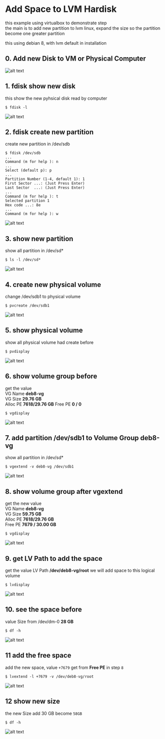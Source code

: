 # Add Space to LVM Hardisk
this example using virtualbox to demonstrate step  
the main is to add new partition to lvm linux, expand the size so the partition become one greater partition

this using debian 8, with lvm default in installation

## 0. Add new Disk to VM or Physical Computer
![alt text](img/13-add-new-partition.png "Add new disk")

## 1. fdisk show new disk
this show  the new pyhsical disk read by computer  
```` 
$ fdisk -l 
````
![alt text](img/12-fdisk-show-raw-partition.png "the new disk read by computer")

## 2. fdisk create new partition
create new partition in /dev/sdb   
```` 
$ fdisk /dev/sdb
...
Command (m for help ): n
...
Select (default p): p
...
Partition Number (1-4, default 1): 1
First Sector ...: (Just Press Enter)
Last Sector  ...: (Just Press Enter)
...
Command (m for help ): t
Selected partition 1
Hex code ...: 8e
...
Command (m for help ): w

````
![alt text](img/11-fdisk-dev-sdb-create-new-partition-lvm.png "create new lvm partition in /dev/sdb1")

## 3. show new partition
show all partition in /dev/sd*   
```` 
$ ls -l /dev/sd*
````
![alt text](img/10-ls-l-show-partition.png "create new lvm partition in /dev/sdb1")

## 4. create new physical volume
change /dev/sdb1 to physical volume  
```` 
$ pvcreate /dev/sdb1
````
![alt text](img/09-pvcreate-new-partition.png "create new lvm partition in /dev/sdb1")

## 5. show physical volume
show all physical volume had create before   
```` 
$ pvdisplay
````
![alt text](img/08-pvdisplay-after-pvcreate.png "create new lvm partition in /dev/sdb1")

## 6. show volume group before
get the value  
VG Name **deb8-vg**  
VG Size **29.76 GB**  
Alloc PE **7618/29.76 GB**
Free PE **0 / 0**
```` 
$ vgdisplay
````
![alt text](img/07-vgdisplay-before.png "create new lvm partition in /dev/sdb1")

## 7. add partition /dev/sdb1 to Volume Group deb8-vg
show all partition in /dev/sd*   
```` 
$ vgextend -v deb8-vg /dev/sdb1
````
![alt text](img/06-vgextend-add-new-partition-to-vg.png "create new lvm partition in /dev/sdb1")

## 8. show volume group after vgextend
get the new value  
VG Name **deb8-vg**  
VG Size **59.75 GB**  
Alloc PE **7618/29.76 GB**  
Free PE **7679 / 30.00 GB**

```` 
$ vgdisplay
````
![alt text](img/05-vgdisplay-show-VG-Size-andFree-PE.png "create new lvm partition in /dev/sdb1")

## 9. get LV Path to add the space
get the value
LV Path **/dev/deb8-vg/root**
we will add space to this logical volume
```` 
$ lvdisplay
````
![alt text](img/04-lvdisplay-to-get-LV-PATH.png "lvdisplay to get LV PATH")

## 10. see the space before
value Size from /dev/dm-0 **28 GB**
```` 
$ df -h
````
![alt text](img/03-space-before.png "show space before")

## 11 add the free space
add the new space, value ``+7679`` get from **Free PE** in step ``8``
```` 
$ lvextend -l +7679 -v /dev/deb8-vg/root
````
![alt text](img/02-lvextend-command.png "create new lvm partition in /dev/sdb1")

## 12 show new size
the new Size add 30 GB become ``58GB`` 
```` 
$ df -h
````
![alt text](img/01-space-after.png "create new lvm partition in /dev/sdb1")